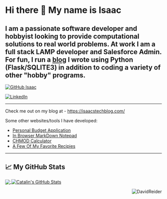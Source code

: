 # Hi there 👋 My name is Isaac

## I am a passionate software developer and hobbyist looking to provide computational solutions to real world problems. At work I am a full stack LAMP developer and Salesforce Admin. For fun, I run a [blog](https://isaacstechblog.com/) I wrote using Python (Flask/SQLITE3) in addition to coding a variety of other "hobby" programs.


[![GitHub Isaac](https://img.shields.io/github/followers/IsaacLehman?label=follow&style=social)](https://github.com/IsaacLehman)

<a href="https://www.linkedin.com/in/isaac-lehman/"><img alt="LinkedIn" src="https://img.shields.io/badge/linkedin-%230077B5.svg?style=for-the-badge&logo=linkedin&logoColor=white"/></a>

---

Check me out on my blog at - https://isaacstechblog.com/

Some other websites/tools I have developed:
- [Personal Budget Application](https://moneyflowio.com/login/)
- [In Browser MarkDown Notepad](https://isaac.moneyflowio.com/edit_page.html)
- [CHMOD Calculator](https://isaac.moneyflowio.com/chmod/index.html)
- [A Few Of My Favorite Recipies](https://www.isaacscooking.com/)

---

## &#x1f4c8; My GitHub Stats

<a href="https://github.com/IsaacLehman/IsaacLehman">
  <img align="center" src="https://github-readme-stats.vercel.app/api/top-langs/?username=IsaacLehman&hide=java,html&title_color=ffffff&text_color=c9cacc&icon_color=2bbc8a&bg_color=1d1f21" />
</a>
<a href="https://github.com/DavidReider/DavidReider">
  <img align="center" src="https://github-readme-stats.vercel.app/api?username=IsaacLehman&show_icons=true&line_height=27&count_private=true&title_color=ffffff&text_color=c9cacc&icon_color=2bbc8a&bg_color=1d1f21" alt="Catalin's GitHub Stats" />
</a>

<img style="float: right;" src="https://komarev.com/ghpvc/?username=IsaacLehman&style=flat-square" alt="DavidReider" /><br>
